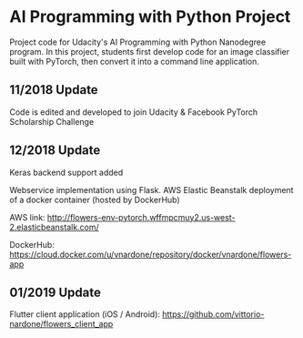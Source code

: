 # AI Programming with Python Project

Project code for Udacity's AI Programming with Python Nanodegree program. In this project, students first develop code for an image classifier built with PyTorch, then convert it into a command line application.

## 11/2018 Update

Code is edited and developed to join Udacity & Facebook PyTorch Scholarship Challenge

## 12/2018 Update

Keras backend support added

Webservice implementation using Flask. AWS Elastic Beanstalk deployment of a docker container (hosted by DockerHub)

AWS link:
http://flowers-env-pytorch.wffmpcmuy2.us-west-2.elasticbeanstalk.com/ 

DockerHub:
https://cloud.docker.com/u/vnardone/repository/docker/vnardone/flowers-app 

## 01/2019 Update

Flutter client application (iOS / Android):
https://github.com/vittorio-nardone/flowers_client_app 
